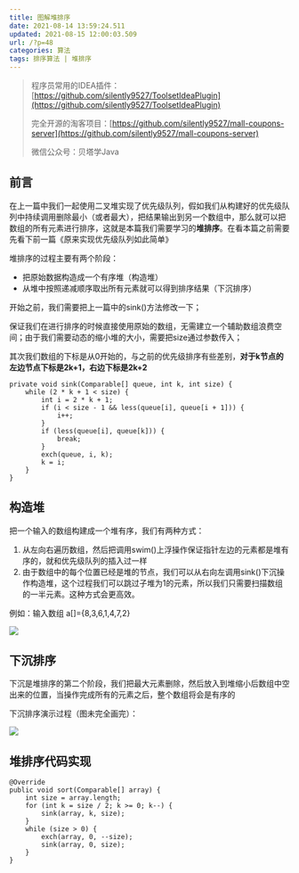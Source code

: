 ```yaml
---
title: 图解堆排序
date: 2021-08-14 13:59:24.511
updated: 2021-08-15 12:00:03.509
url: /?p=48
categories: 算法
tags: 排序算法 | 堆排序
---
```


> 程序员常用的IDEA插件：[https://github.com/silently9527/ToolsetIdeaPlugin](https://github.com/silently9527/ToolsetIdeaPlugin)
>
> 完全开源的淘客项目：[https://github.com/silently9527/mall-coupons-server](https://github.com/silently9527/mall-coupons-server)
>
> 微信公众号：贝塔学Java


## 前言
在上一篇中我们一起使用二叉堆实现了优先级队列，假如我们从构建好的优先级队列中持续调用删除最小（或者最大），把结果输出到另一个数组中，那么就可以把数组的所有元素进行排序，这就是本篇我们需要学习的**堆排序**。在看本篇之前需要先看下前一篇《原来实现优先级队列如此简单》

堆排序的过程主要有两个阶段：

* 把原始数据构造成一个有序堆（构造堆）
* 从堆中按照递减顺序取出所有元素就可以得到排序结果（下沉排序）


开始之前，我们需要把上一篇中的sink()方法修改一下；

保证我们在进行排序的时候直接使用原始的数组，无需建立一个辅助数组浪费空间；由于我们需要动态的缩小堆的大小，需要把size通过参数传入；

其次我们数组的下标是从0开始的，与之前的优先级排序有些差别，**对于k节点的左边节点下标是2k+1，右边下标是2k+2**

```
private void sink(Comparable[] queue, int k, int size) {
    while (2 * k + 1 < size) {
        int i = 2 * k + 1;
        if (i < size - 1 && less(queue[i], queue[i + 1])) {
            i++;
        }
        if (less(queue[i], queue[k])) {
            break;
        }
        exch(queue, i, k);
        k = i;
    }
}
```


## 构造堆
把一个输入的数组构建成一个堆有序，我们有两种方式：
1. 从左向右遍历数组，然后把调用swim()上浮操作保证指针左边的元素都是堆有序的，就和优先级队列的插入过一样
2. 由于数组中的每个位置已经是堆的节点，我们可以从右向左调用sink()下沉操作构造堆，这个过程我们可以跳过子堆为1的元素，所以我们只需要扫描数组的一半元素。这种方式会更高效。

例如：输入数组 a[]={8,3,6,1,4,7,2}

![](https://tva1.sinaimg.cn/large/e6c9d24egy1gojdooh0s2j20xf0690sq.jpg)

## 下沉排序
下沉是堆排序的第二个阶段，我们把最大元素删除，然后放入到堆缩小后数组中空出来的位置，当操作完成所有的元素之后，整个数组将会是有序的

下沉排序演示过程（图未完全画完）：

![](https://tva1.sinaimg.cn/large/e6c9d24egy1goje0efsqvj21150g93yx.jpg)


## 堆排序代码实现

```
@Override
public void sort(Comparable[] array) {
    int size = array.length;
    for (int k = size / 2; k >= 0; k--) {
        sink(array, k, size);
    }
    while (size > 0) {
        exch(array, 0, --size);
        sink(array, 0, size);
    }
}
```


